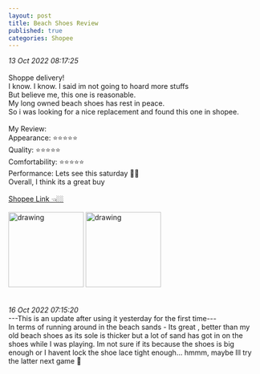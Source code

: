 ```yaml
---
layout: post
title: Beach Shoes Review
published: true
categories: Shopee
---
```

_13 Oct 2022 08:17:25_
<br>
<br>
Shoppe delivery!
<br>
I know. I know. I said im not going to hoard more stuffs
<br>
But believe me, this one is reasonable.
<br>
My long owned beach shoes has rest in peace.
<br>
So i was looking for a nice replacement and found this one in shopee.
<br>
<br>
My Review: 
<br>
Appearance: ⭐⭐⭐⭐⭐
<br>
Quality: ⭐⭐⭐⭐⭐
<br>
Comfortability: ⭐⭐⭐⭐⭐
<br>
Performance: Lets see this saturday 💪🏻
<br>
Overall, I think its a great buy
<br>
<br>
[Shopee Link 👈🏼](https://shopee.sg/Aqua-shoe-Watersports-bootie-thick-tpr-outsole-5mm-Neoprene-with-shoe-lace-suitable-for-beach-holiday-daily-use-i.19754095.7761390344 "Beach Shoes")
<br>
<br>
<img src="https://drive.google.com/uc?export=view&id=18wwAeGAA70rOZMqorHxpAL5y3aV4BgYz" alt="drawing" width="150"/> <img src="https://drive.google.com/uc?export=view&id=1k1tmMtMyXg8vb9gJJ61STlaLuA9kHUSb" alt="drawing" width="150"/>
<br>
<br>
<br>
_16 Oct 2022 07:15:20_
<br>
---This is an update after using it yesterday for the first time---
<br>
In terms of running around in the beach sands - Its great , better than my old beach shoes as its sole is thicker but a lot of sand has got in on the shoes while I was playing. Im not sure if its because the shoes is big enough or I havent lock the shoe lace tight enough... hmmm, maybe Ill try the latter next game 🤔 
